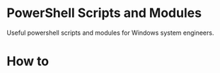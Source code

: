 # PowerShell Scripts and Modules
Useful powershell scripts and modules for Windows system engineers.

# How to
 
